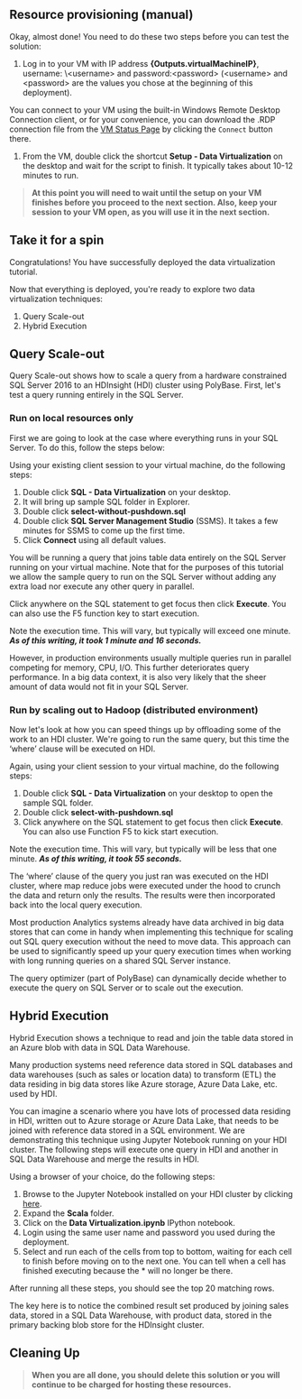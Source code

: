 ## Resource provisioning (manual)

Okay, almost done! You need to do these two steps before you can test the solution:

1. Log in to your VM with IP address **{Outputs.virtualMachineIP}**, username: \\&lt;username&gt; and password:&lt;password&gt; (&lt;username&gt; and &lt;password&gt; are the values you chose at the beginning of this deployment).

  You can connect to your VM using the built-in Windows Remote Desktop Connection client, or for your convenience, you can download the .RDP connection file from the [VM Status Page]({Outputs.virtualMachinePortalUri}) by clicking the `Connect` button there.

1. From the VM, double click the shortcut **Setup - Data Virtualization** on the desktop and wait for the script to finish. It typically takes about 10-12 minutes to run.

> **At this point you will need to wait until the setup on your VM finishes before you proceed to the next section. Also, keep your session to your VM open, as you will use it in the next section.**

## Take it for a spin

Congratulations! You have successfully deployed the data virtualization tutorial.

Now that everything is deployed, you're ready to explore two data virtualization techniques:
1. Query Scale-out
2. Hybrid Execution

## Query Scale-out

Query Scale-out shows how to scale a query from a hardware constrained SQL Server 2016 to an HDInsight (HDI) cluster using PolyBase. First, let's test a query running entirely in the SQL Server.

### Run on local resources only

First we are going to look at the case where everything runs in your SQL Server. To do this, follow the steps below:

Using your existing client session to your virtual machine, do the following steps:

1. Double click **SQL - Data Virtualization** on your desktop.
1. It will bring up sample SQL folder in Explorer.
1. Double click **select-without-pushdown.sql**
1. Double click **SQL Server Management Studio** (SSMS). It takes a few minutes for SSMS to come up the first time.
1. Click **Connect** using all default values.

You will be running a query that joins table data entirely on the SQL Server running on your virtual machine. Note that for the purposes of this tutorial we allow the sample query to run on the SQL Server without adding any extra load nor execute any other query in parallel.

Click anywhere on the SQL statement to get focus then click **Execute**. You can also use the F5 function key to start execution.

Note the execution time. This will vary, but typically will exceed one minute. ***As of this writing, it took 1 minute and 16 seconds.***

However, in production environments usually multiple queries run in parallel competing for memory, CPU, I/O. This further deteriorates query performance. In a big data context, it is also very likely that the sheer amount of data would not fit in your SQL Server.

### Run by scaling out to Hadoop (distributed environment)

Now let's look at how you can speed things up by offloading some of the work to an HDI cluster. We're going to run the same query, but this time the ‘where’ clause will be executed on HDI.

Again, using your client session to your virtual machine, do the following steps:
1.	Double click **SQL - Data Virtualization** on your desktop to open the sample SQL folder.
2.	Double click **select-with-pushdown.sql**
3.	Click anywhere on the SQL statement to get focus then click **Execute**. You can also use Function F5 to kick start execution.

Note the execution time. This will vary, but typically will be less that one minute. ***As of this writing, it took 55 seconds.***

The ‘where’ clause of the query you just ran was executed on the HDI cluster, where map reduce jobs were executed under the hood to crunch the data and return only the results. The results were then incorporated back into the local query execution.

Most production Analytics systems already have data archived in big data stores that can come in handy when implementing this technique for scaling out SQL query execution without the need to move data. This approach can be used to significantly speed up your query execution times when working with long running queries on a shared SQL Server instance.

The query optimizer (part of PolyBase) can dynamically decide whether to execute the query on SQL Server or to scale out the execution.

## Hybrid Execution
Hybrid Execution shows a technique to read and join the table data stored in an Azure blob with data in SQL Data Warehouse.

Many production systems need reference data stored in SQL databases and data warehouses (such as sales or location data) to transform (ETL) the data residing in big data stores like Azure storage, Azure Data Lake, etc. used by HDI.

You can imagine a scenario where you have lots of processed data residing in HDI, written out to Azure storage or Azure Data Lake, that needs to be joined with reference data stored in a SQL environment. We are demonstrating this technique using Jupyter Notebook running on your HDI cluster. The following steps will execute one query in HDI and another in SQL Data Warehouse and merge the results in HDI.

Using a browser of your choice, do the following steps:
1.	Browse to the Jupyter Notebook installed on your HDI cluster by clicking [here]({Outputs.jupyterNotebookUri}).
2.	Expand the **Scala** folder.
3.	Click on the **Data Virtualization.ipynb** IPython notebook.
4.	Login using the same user name and password you used during the deployment.
5.	Select and run each of the cells from top to bottom, waiting for each cell to finish before moving on to the next one. You can tell when a cell has finished executing because the * will no longer be there.

After running all these steps, you should see the top 20 matching rows.

The key here is to notice the combined result set produced by joining sales data, stored in a SQL Data Warehouse, with product data, stored in the primary backing blob store for the HDInsight cluster.


## Cleaning Up

> **When you are all done, you should delete this solution or you will continue to be charged for hosting these resources.**
